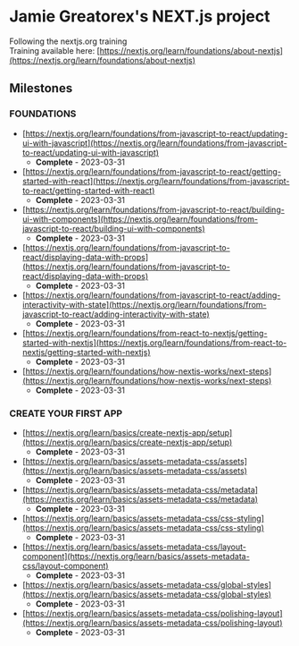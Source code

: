 # Jamie Greatorex's NEXT.js project
Following the nextjs.org training  
Training available here: [https://nextjs.org/learn/foundations/about-nextjs](https://nextjs.org/learn/foundations/about-nextjs)  
## Milestones
### FOUNDATIONS
* [https://nextjs.org/learn/foundations/from-javascript-to-react/updating-ui-with-javascript](https://nextjs.org/learn/foundations/from-javascript-to-react/updating-ui-with-javascript)
  * **Complete** - 2023-03-31
* [https://nextjs.org/learn/foundations/from-javascript-to-react/getting-started-with-react](https://nextjs.org/learn/foundations/from-javascript-to-react/getting-started-with-react)
  * **Complete** - 2023-03-31
* [https://nextjs.org/learn/foundations/from-javascript-to-react/building-ui-with-components](https://nextjs.org/learn/foundations/from-javascript-to-react/building-ui-with-components)
  * **Complete** - 2023-03-31
* [https://nextjs.org/learn/foundations/from-javascript-to-react/displaying-data-with-props](https://nextjs.org/learn/foundations/from-javascript-to-react/displaying-data-with-props)
  * **Complete** - 2023-03-31
* [https://nextjs.org/learn/foundations/from-javascript-to-react/adding-interactivity-with-state](https://nextjs.org/learn/foundations/from-javascript-to-react/adding-interactivity-with-state)
  * **Complete** - 2023-03-31
* [https://nextjs.org/learn/foundations/from-react-to-nextjs/getting-started-with-nextjs](https://nextjs.org/learn/foundations/from-react-to-nextjs/getting-started-with-nextjs)
  * **Complete** - 2023-03-31
* [https://nextjs.org/learn/foundations/how-nextjs-works/next-steps](https://nextjs.org/learn/foundations/how-nextjs-works/next-steps)
  * **Complete** - 2023-03-31
### CREATE YOUR FIRST APP
* [https://nextjs.org/learn/basics/create-nextjs-app/setup](https://nextjs.org/learn/basics/create-nextjs-app/setup)
  * **Complete** - 2023-03-31
* [https://nextjs.org/learn/basics/assets-metadata-css/assets](https://nextjs.org/learn/basics/assets-metadata-css/assets)
  * **Complete** - 2023-03-31  
* [https://nextjs.org/learn/basics/assets-metadata-css/metadata](https://nextjs.org/learn/basics/assets-metadata-css/metadata)
  * **Complete** - 2023-03-31
* [https://nextjs.org/learn/basics/assets-metadata-css/css-styling](https://nextjs.org/learn/basics/assets-metadata-css/css-styling)
  * **Complete** - 2023-03-31
* [https://nextjs.org/learn/basics/assets-metadata-css/layout-component](https://nextjs.org/learn/basics/assets-metadata-css/layout-component)
  * **Complete** - 2023-03-31
* [https://nextjs.org/learn/basics/assets-metadata-css/global-styles](https://nextjs.org/learn/basics/assets-metadata-css/global-styles)
  * **Complete** - 2023-03-31
* [https://nextjs.org/learn/basics/assets-metadata-css/polishing-layout](https://nextjs.org/learn/basics/assets-metadata-css/polishing-layout)
  * **Complete** - 2023-03-31